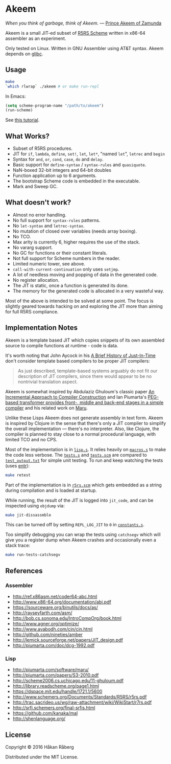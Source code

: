 # Akeem

*When you think of garbage, think of Akeem.*
— [Prince Akeem of Zamunda](http://www.imdb.com/title/tt0094898/)

Akeem is a small JIT-ed subset of
[R5RS Scheme](http://www.schemers.org/Documents/Standards/R5RS/)
written in x86-64 assembler as an experiment.

Only tested on Linux. Written in GNU Assembler using AT&T
syntax. Akeem depends on
[glibc](https://www.gnu.org/software/libc/manual/html_mono/libc.html).


## Usage

``` bash
make
`which rlwrap` ./akeem # or make run-repl
```

In Emacs:

``` el
(setq scheme-program-name "/path/to/akeem")
(run-scheme)
```
See [this tutorial](http://community.schemewiki.org/?emacs-tutorial).


## What Works?

* Subset of R5RS procedures.
* JIT for `if`, `lambda`, `define`, `set!`, `let`, `let*`,
  "named `let`", `letrec` and `begin`
* Syntax for `and`, `or`, `cond`, `case`, `do` and `delay`.
* Basic support for `define-syntax` / `syntax-rules` and `quasiquote`.
* NaN-boxed 32-bit integers and 64-bit doubles
* Function application up to 6 arguments.
* The bootstrap Scheme code is embedded in the executable.
* Mark and Sweep GC.


## What doesn't work?

* Almost no error handling.
* No full support for `syntax-rules` patterns.
* No `let-syntax` and `letrec-syntax`.
* No mutation of closed over variables (needs array boxing).
* No TCO.
* Max arity is currently 6, higher requires the use of the stack.
* No vararg support.
* No GC for functions or their constant literals.
* Not full support for Scheme numbers in the reader.
* Limited numeric tower, see above.
* `call-with-current-continuation` only uses `setjmp`.
* A lot of needless moving and popping of data in the generated code.
* No register allocation.
* The JIT is static, once a function is generated its done.
* The memory for the generated code is allocated in a very wasteful
  way.

Most of the above is intended to be solved at some point. The focus is
slightly geared towards hacking on and exploring the JIT more than
aiming for full R5RS compliance.


## Implementation Notes

Akeem is a template based JIT which copies snippets of its own
assembled source to compile functions at runtime - code is data.

It's worth noting that John Aycock in his
[A Brief History of Just-In-Time](http://citeseerx.ist.psu.edu/viewdoc/download?doi=10.1.1.97.3985&rep=rep1&type=pdf)
don't consider template based compilers to be proper JIT compilers:

> As just described, template-based systems arguably do not fit our
> description of JIT compilers, since there would appear to be no
> nontrivial translation aspect.

Akeem is somewhat inspired by Abdulaziz Ghuloum's classic paper
[An Incremental Approach to Compiler Construction](http://scheme2006.cs.uchicago.edu/11-ghuloum.pdf)
and Ian Piumarta's
[PEG-based transformer provides front-, middle and back-end stages in a simple compiler](http://www.vpri.org/pdf/tr2010003_PEG.pdf)
and his related work on [Maru](http://piumarta.com/software/maru/).

Unlike these Lisps Akeem does not generate assembly in text
form. Akeem is inspired by Clojure in the sense that there's only a
JIT compiler to simplify the overall implementation — there's no
interpreter. Also, like Clojure, the compiler is planned to stay close
to a normal procedural language, with limited TCO and no CPS.

Most of the implementation is in
[`lisp.s`](https://github.com/hraberg/akeem/blob/master/lisp.s). It
relies heavily on
[`macros.s`](https://github.com/hraberg/akeem/blob/master/macros.s) to
make the code less verbose. The
[`tests.s`](https://github.com/hraberg/akeem/blob/master/tests.s) and
[`tests.scm`](https://github.com/hraberg/akeem/blob/master/tests.scm)
are compared to
[`test_output.txt`](https://github.com/hraberg/akeem/blob/master/test_output.txt)
for simple unit testing. To run and keep watching the tests (uses
[entr](http://entrproject.org/)):

``` bash
make retest
```

Part of the implementation is in
[`r5rs.scm`](https://github.com/hraberg/akeem/blob/master/r5rs.scm)
which gets embedded as a string during compilation and is loaded at
startup.

While running, the result of the JIT is logged into `jit_code`, and
can be inspected using `objdump` via:

``` bash
make jit-dissassmble
```
This can be turned off by setting `REPL_LOG_JIT` to `0` in
[`constants.s`](https://github.com/hraberg/akeem/blob/master/constants.s).

Too simplify debugging you can wrap the tests using `catchsegv` which
will give you a register dump when Akeem crashes and occasionally even
a stack trace:

``` bash
make run-tests-catchsegv
```


## References

### Assembler

* http://ref.x86asm.net/coder64-abc.html
* http://www.x86-64.org/documentation/abi.pdf
* https://sourceware.org/binutils/docs/as/
* http://rayseyfarth.com/asm/
* http://bob.cs.sonoma.edu/IntroCompOrg/book.html
* http://www.agner.org/optimize/
* http://www.avabodh.com/cin/cin.html
* http://github.com/nineties/amber
* http://lemick.sourceforge.net/papers/JIT_design.pdf
* http://piumarta.com/doc/dcg-1992.pdf

### Lisp

* http://piumarta.com/software/maru/
* http://piumarta.com/papers/S3-2010.pdf
* http://scheme2006.cs.uchicago.edu/11-ghuloum.pdf
* http://library.readscheme.org/page1.html
* https://dspace.mit.edu/handle/1721.1/5600
* http://www.schemers.org/Documents/Standards/R5RS/r5rs.pdf
* http://trac.sacrideo.us/wg/raw-attachment/wiki/WikiStart/r7rs.pdf
* http://srfi.schemers.org/final-srfis.html
* https://github.com/kanaka/mal
* http://shenlanguage.org/


## License

Copyright © 2016 Håkan Råberg

Distributed under the MIT License.
